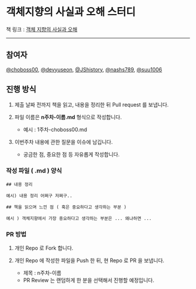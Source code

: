 # 객체지향의 사실과 오해 스터디

책 링크 : [객체 지향의 사실과 오해](https://www.yes24.com/Product/Goods/18249021)

---

## 참여자

[@choboss00](https://github.com/choboss00),  [@devyuseon](https://github.com/devyuseon), [@JShistory](https://github.com/JShistory),  [@nashs789](https://github.com/nashs789),  [@suu1006](https://github.com/suu1006)


## 진행 방식

1. 제출 날짜 전까지 책을 읽고, 내용을 정리한 뒤 Pull request 를 보냅니다.

2. 파일 이름은 **n주차-이름.md** 형식으로 작성합니다.
   - 예시 : 1주차-choboss00.md

3. 이번주차 내용에 관한 질문을 이슈에 남깁니다.
   - 궁금한 점, 중요한 점 등 자유롭게 작성합니다.

### 작성 파일 ( .md ) 양식

```
## 내용 정리

예시) 내용 정리 어쩌구 저쩌구..

## 책을 읽으며 느낀 점 ( 혹은 중요하다고 생각하는 부분 )

예시 ) 객체지향에서 가장 중요하다고 생각하는 부분은 ... 왜냐하면 ... 

```

### PR 방법
1. 개인 Repo 로 Fork 합니다.
2. 개인 Repo 에 작성한 파일을 Push 한 뒤, 현 Repo 로 PR 을 보냅니다.
   
   - 제목 : n주차-이름
   - PR Review 는 랜덤하게 한 분을 선택해서 진행할 예정입니다.
